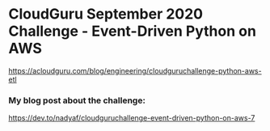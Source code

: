 # CloudGuru September 2020 Challenge - Event-Driven Python on AWS
https://acloudguru.com/blog/engineering/cloudguruchallenge-python-aws-etl

### My blog post about the challenge:
https://dev.to/nadyaf/cloudguruchallenge-event-driven-python-on-aws-7
